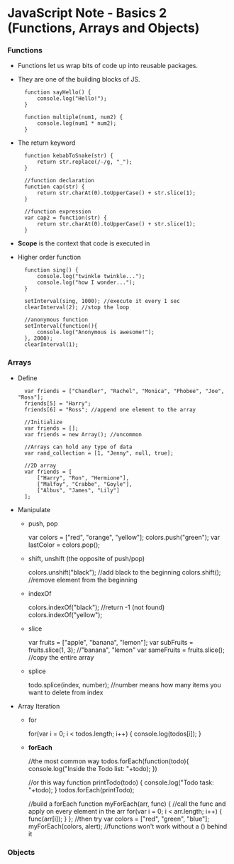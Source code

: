 # JavaScript Note - Basics 2 (Functions, Arrays and Objects)


### Functions
* Functions let us wrap bits of code up into reusable packages. 
* They are one of the building blocks of JS.

        function sayHello() {
            console.log("Hello!");
        }

        function multiple(num1, num2) {
            console.log(num1 * num2);
        }

* The return keyword

        function kebabToSnake(str) {
            return str.replace(/-/g, "_");
        }

        //function declaration
        function cap(str) {
            return str.charAt(0).toUpperCase() + str.slice(1);
        }

        //function expression
        var cap2 = function(str) {
            return str.charAt(0).toUpperCase() + str.slice(1);
        }

* **Scope** is the context that code is executed in
* Higher order function

        function sing() {
            console.log("twinkle twinkle...");
            console.log("how I wonder...");
        }

        setInterval(sing, 1000); //execute it every 1 sec
        clearInterval(2); //stop the loop

        //anonymous function
        setInterval(function(){
            console.log("Anonymous is awesome!");
        }, 2000);
        clearInterval(1);


### Arrays
* Define

        var friends = ["Chandler", "Rachel", "Monica", "Phobee", "Joe", "Ross"];
        friends[5] = "Harry";
        friends[6] = "Ross"; //append one element to the array

        //Initialize
        var friends = [];
        var friends = new Array(); //uncommon

        //Arrays can hold any type of data
        var rand_collection = [1, "Jenny", null, true];

        //2D array
        var friends = [
            ["Harry", "Ron", "Hermione"],
            ["Malfoy", "Crabbe", "Goyle"],
            ["Albus", "James", "Lily"]
        ];

* Manipulate
        
    * push, pop
    
        var colors = ["red", "orange", "yellow"];
        colors.push("green");
        var lastColor = colors.pop();

    * shift, unshift (the opposite of push/pop)
      
        colors.unshift("black"); //add black to the beginning
        colors.shift(); //remove element from the beginning

    * indexOf
    
        colors.indexOf("black"); //return -1 (not found)
        colors.indexOf("yellow");

    * slice
     
        var fruits = ["apple", "banana", "lemon"];
        var subFruits = fruits.slice(1, 3); //"banana", "lemon"
        var sameFruits = fruits.slice(); //copy the entire array

    * splice

        todo.splice(index, number); 
        //number means how many items you want to delete from index

* Array Iteration
    * for

        for(var i = 0; i < todos.length; i++) {
            console.log(todos[i]);
        }

    * **forEach**

        //the most common way
        todos.forEach(function(todo){
            console.log("Inside the Todo list: "+todo);
        })

        //or this way
        function printTodo(todo) {
            console.log("Todo task: "+todo);
        }
        todos.forEach(printTodo);

        //build a forEach
        function myForEach(arr, func) {
            //call the func and apply on every element in the arr
            for(var i = 0; i < arr.length; i++) {
                func(arr[i]);
            }
        };
        //then try
        var colors = ["red", "green", "blue"];
        myForEach(colors, alert);
        //functions won't work without a () behind it


### Objects